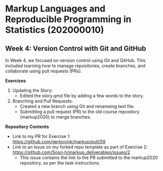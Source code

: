 # Markup Languages and Reproducible Programming in Statistics (202000010)

## **Week 4: Version Control with Git and GitHub**

In Week 4, we focused on version control using Git and GitHub. This included learning how to manage repositories, create branches, and collaborate using pull requests (PRs).

**Exercises**
1. Updating the Story:
   - Edited the story.qmd file by adding a few words to the story.
2. Branching and Pull Requests:
   - Created a new branch using Git and renameing text file.
   - Submitting a pull request (PR) to the old course repository (markup2020) to merge branches.

**Repository Contents**
- Link to my PR for Exercise 1: https://github.com/gerkovink/markup/pull/59
- Link to an Issue on my forked repo template as part of Exercise 2: https://github.com/Soso-h/markup_deliverables/issues/2
  - This issue contains the link to the PR submitted to the markup2020 repository, as per the task instructions.
